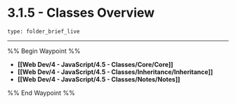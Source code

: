# 3.1.5 - Classes Overview
 
```ccard
type: folder_brief_live
```
 
---

%% Begin Waypoint %%
- **[[Web Dev/4 - JavaScript/4.5 - Classes/Core/Core]]**
- **[[Web Dev/4 - JavaScript/4.5 - Classes/Inheritance/Inheritance]]**
- **[[Web Dev/4 - JavaScript/4.5 - Classes/Notes/Notes]]**

%% End Waypoint %%